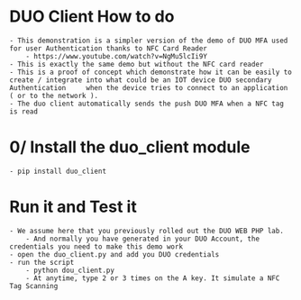 # DUO Client How to do

	- This demonstration is a simpler version of the demo of DUO MFA used for user Authentication thanks to NFC Card Reader
		- https://www.youtube.com/watch?v=NgMu5lcIi9Y
	- This is exactly the same demo but without the NFC card reader
	- This is a proof of concept which demonstrate how it can be easily to create / integrate into what could be an IOT device DUO secondary Authentication 	when the device tries to connect to an application ( or to the network ).
	- The duo client automatically sends the push DUO MFA when a NFC tag is read 

# 0/ Install the duo_client module

	- pip install duo_client

# Run it and Test it

	- We assume here that you previously rolled out the DUO WEB PHP lab.
		- And normally you have generated in your DUO Account, the credentials you need to make this demo work
	- open the duo_client.py and add you DUO credentials
	- run the script
		- python dou_client.py
		- At anytime, type 2 or 3 times on the A key. It simulate a NFC Tag Scanning